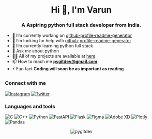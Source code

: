 <h1 align="center"> Hi 👋, I'm Varun </h1><h3 align="center">A Aspiring python full stack developer from India.</h3>

- 🔭 I’m currently working on [github-profile-readme-generator](https://github.com/pygitdev/github-profile-readme-generator) 
- 🤝 I’m looking for help with [github-profile-readme-generator](https://github.com/pygitdev/github-profile-readme-generator) 
- 🌱 I’m currently learning  python full stack
- 💬 Ask me about python
- 👨‍💻 All of my projects are available at [here](https://github.com/pygitdev?tab=repositories) 
- 📫 How to reach me  **pygitdev@gmail.com** 
- ⚡ Fun fact  **Coding will soon be as important as reading**
### Connect with me 
[![Instagram](https://img.shields.io/badge/Instagram-%23E4405F.svg?style=for-the-badge&logo=Instagram&logoColor=white)](https://www.instagram.com/pygitdev/) [![Twitter](https://img.shields.io/badge/Twitter-%231DA1F2.svg?style=for-the-badge&logo=Twitter&logoColor=white)](https://twitter.com/pygitdev_) 
### Languages and tools 
![C](https://img.shields.io/badge/c-%2300599C.svg?style=for-the-badge&logo=c&logoColor=white) ![C++](https://img.shields.io/badge/c++-%2300599C.svg?style=for-the-badge&logo=c%2B%2B&logoColor=white) ![Python](https://img.shields.io/badge/python-3670A0?style=for-the-badge&logo=python&logoColor=ffdd54) ![FastAPI](https://img.shields.io/badge/FastAPI-005571?style=for-the-badge&logo=fastapi) ![Flask](https://img.shields.io/badge/flask-%23000.svg?style=for-the-badge&logo=flask&logoColor=white) ![Figma](https://img.shields.io/badge/figma-%23F24E1E.svg?style=for-the-badge&logo=figma&logoColor=white) ![Adobe XD](https://img.shields.io/badge/Adobe%20XD-470137?style=for-the-badge&logo=Adobe%20XD&logoColor=#FF61F6) ![Plotly](https://img.shields.io/badge/Plotly-%233F4F75.svg?style=for-the-badge&logo=plotly&logoColor=white) ![Pandas](https://img.shields.io/badge/pandas-%23150458.svg?style=for-the-badge&logo=pandas&logoColor=white) 
<p align="center" ><img src="https://github-readme-stats.vercel.app/api/top-langs/?username=pygitdev&theme=default" alt="pygitdev" /></p>
